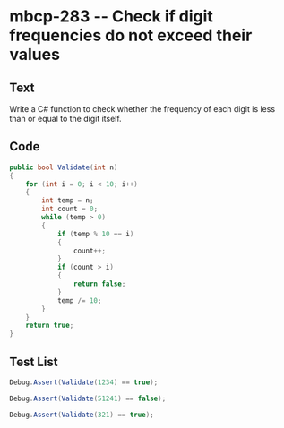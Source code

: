 # mbcp-283 -- Check if digit frequencies do not exceed their values

## Text

Write a C# function to check whether the frequency of each digit is less than or equal to the digit itself.

## Code

```csharp
public bool Validate(int n) 
{ 
    for (int i = 0; i < 10; i++) 
    { 
        int temp = n; 
        int count = 0; 
        while (temp > 0) 
        { 
            if (temp % 10 == i) 
            { 
                count++; 
            } 
            if (count > i) 
            { 
                return false; 
            } 
            temp /= 10; 
        } 
    } 
    return true; 
}
```

## Test List

```csharp
Debug.Assert(Validate(1234) == true);
```

```csharp
Debug.Assert(Validate(51241) == false);
```

```csharp
Debug.Assert(Validate(321) == true);
```
